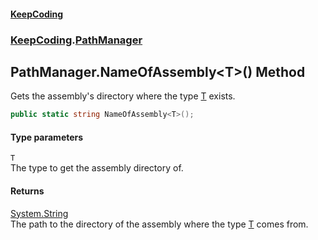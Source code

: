 #### [KeepCoding](index.md 'index')
### [KeepCoding](KeepCoding.md 'KeepCoding').[PathManager](PathManager.md 'KeepCoding.PathManager')
## PathManager.NameOfAssembly&lt;T&gt;() Method
Gets the assembly's directory where the type [T](PathManager.NameOfAssembly.T.().md#KeepCoding.PathManager.NameOfAssembly.T.().T 'KeepCoding.PathManager.NameOfAssembly&lt;T&gt;().T') exists.  
```csharp
public static string NameOfAssembly<T>();
```
#### Type parameters
<a name='KeepCoding.PathManager.NameOfAssembly.T.().T'></a>
`T`  
The type to get the assembly directory of.
  
#### Returns
[System.String](https://docs.microsoft.com/en-us/dotnet/api/System.String 'System.String')  
The path to the directory of the assembly where the type [T](PathManager.NameOfAssembly.T.().md#KeepCoding.PathManager.NameOfAssembly.T.().T 'KeepCoding.PathManager.NameOfAssembly&lt;T&gt;().T') comes from.
